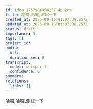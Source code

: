 ```yaml
---
id: idea_1757984858257_4pukcs
title: 哈囉,哈囉,測試一下
created_at: 2025-09-16T01:07:38.257Z
updated_at: 2025-09-16T01:07:38.257Z
status: draft
importance: 3
tags: []
project_id: 
audio:
  url: 
  duration_sec: 0
transcript:
  model: whisper-1
  confidence: 0
summary: 
relations:
  links: []
---
```


哈囉,哈囉,測試一下